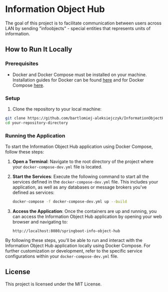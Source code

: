 # Information Object Hub

The goal of this project is to facilitate communication between users across LAN by sending "infoobjects" - special entities that represents units of information.

## How to Run It Locally

### Prerequisites

- Docker and Docker Compose must be installed on your machine. Installation guides for Docker can be found [here](https://docs.docker.com/get-docker/) and for Docker Compose [here](https://docs.docker.com/compose/install/).

### Setup

1. Clone the repository to your local machine:

```bash
git clone https://github.com/bartlomiej-aleksiejczyk/InformationObjectHub.git
cd your-repository-directory
```

### Running the Application

To start the Information Object Hub application using Docker Compose, follow these steps:

1. **Open a Terminal**: Navigate to the root directory of the project where your `docker-compose-dev.yml` file is located.

2. **Start the Services**: Execute the following command to start all the services defined in the `docker-compose-dev.yml` file. This includes your application, as well as any databases or message brokers you've defined as services:

   ```bash
   docker-compose -f docker-compose-dev.yml up --build
   ```

3. **Access the Application**: Once the containers are up and running, you can access the Information Object Hub application by opening your web browser and navigating to:

   ```
   http://localhost:8080/springboot-info-object-hub
   ```

By following these steps, you'll be able to run and interact with the Information Object Hub application locally using Docker Compose. For further customization or development, refer to the specific service configurations within your `docker-compose-dev.yml` file.

## License

This project is licensed under the MIT License.
